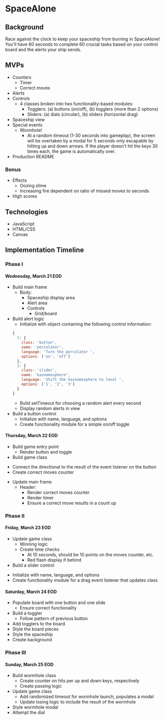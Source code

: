 # SpaceAlone

## Background

Race against the clock to keep your spaceship from burning in SpaceAlone!
You'll have 60 seconds to complete 60 crucial tasks based on your control board and the alerts your ship sends.

## MVPs
* Counters
  - Timer
  - Correct moves
* Alerts
* Controls
  - 4 classes broken into two functionality-based modules:
      - Togglers: (a) buttons (on/off), (b) togglers (more than 2 options)
      - Sliders: (a) dials (circular), (b) sliders (horizontal drag)
* Spaceship view
* Special events
  - Wormhole!
    - At a random timeout (1-30 seconds into gameplay), the screen will be overtaken by a modal for 5 seconds only escapable by hitting up and down arrows. If the player doesn't hit the keys 30 times each, the game is automatically over.
* Production README

### Bonus
  * Effects
      - Oozing slime
      - Increasing fire dependent on ratio of missed moves to seconds
  * High scores

## Technologies
  * JavaScript
  * HTML/CSS
  * Canvas

## Implementation Timeline

### Phase I
#### Wednesday, March 21 EOD
  * Build main frame
    - Body:
      - Spaceship display area
      - Alert area
      - Controls
        - Grid/board
  * Build alert logic
    - Initialize with object containing the following control information:
    ```javascript
    {
      1: {
        class: 'button',
        name: 'percolator',
        language: 'Turn the percolator ',
        options: ['on', 'off']
      },
      2: {
        class: 'slider',
        name: 'kazoomosphere',
        language: 'Shift the kazoomosphere to level ',
        options: ['1', '2', '3']
      }
    }
    ```
    - Build setTimeout for choosing a random alert every second
    - Display random alerts in view
  * Build a button control
    - Initialize with name, language, and options
    - Create functionality module for a simple on/off toggle

#### Thursday, March 22 EOD
  * Build game entry point
    - Render button and toggle
  * Build game class
   - Connect the directional to the result of the event listener on the button
   - Create correct moves counter
 * Update main frame
   - Header:
     - Render correct moves counter
     - Render timer
     - Ensure a correct move results in a count up

### Phase II
#### Friday, March 23 EOD
  * Update game class
    - Winning logic
    - Create time checks
      - At 10 seconds, should be 10 points on the moves counter, etc.
      - Red flash display if behind
  * Build a slider control
   - Initialize with name, language, and options
   - Create functionality module for a drag event listener that updates class

#### Saturday, March 24 EOD
  * Populate board with one button and one slide
    - Ensure correct functionality
  * Build a toggler
    - Follow pattern of previous button
  * Add togglers to the board
  * Style the board pieces
  * Style the spaceship
  * Create background

### Phase III
#### Sunday, March 25 EOD
  * Build wormhole class
    - Create counter on hits per up and down keys, respectively
    - Create passing logic
  * Update game class
    - Add randomized timeout for wormhole launch, populates a modal
    - Update losing logic to include the result of the wormhole
  * Style wormhole modal
  * Attempt the dial
